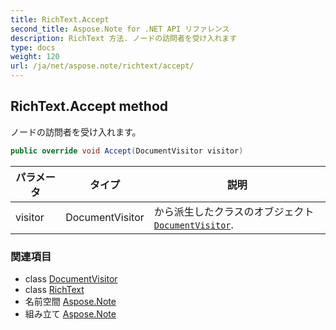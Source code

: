 ```yaml
---
title: RichText.Accept
second_title: Aspose.Note for .NET API リファレンス
description: RichText 方法. ノードの訪問者を受け入れます
type: docs
weight: 120
url: /ja/net/aspose.note/richtext/accept/
---
```

## RichText.Accept method

ノードの訪問者を受け入れます。

```csharp
public override void Accept(DocumentVisitor visitor)
```

| パラメータ | タイプ | 説明 |
| --- | --- | --- |
| visitor | DocumentVisitor | から派生したクラスのオブジェクト[`DocumentVisitor`](../../documentvisitor/). |

### 関連項目

* class [DocumentVisitor](../../documentvisitor/)
* class [RichText](../)
* 名前空間 [Aspose.Note](../../richtext/)
* 組み立て [Aspose.Note](../../../)


